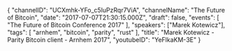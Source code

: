 {
    "channelID": "UCXmhk-YFo_c5luPzRqr7ViA",
    "channelName": "The Future of Bitcoin",
    "date": "2017-07-07T21:30:15.000Z",
    "draft": false,
    "events": [
        "The Future of Bitcoin Conference 2017"
    ],
    "speakers": ["Marek Kotewicz"],
    "tags": [
        "arnhem",
        "bitcoin",
        "parity",
        "rust"
    ],
    "title": "Marek Kotewicz - Parity Bitcoin client - Arnhem 2017",
    "youtubeID": "YeFlkaKM-3E"
}

